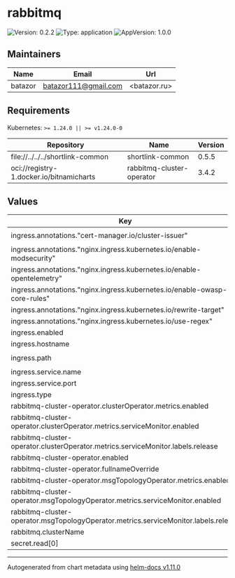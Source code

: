 # rabbitmq

![Version: 0.2.2](https://img.shields.io/badge/Version-0.2.2-informational?style=flat-square) ![Type: application](https://img.shields.io/badge/Type-application-informational?style=flat-square) ![AppVersion: 1.0.0](https://img.shields.io/badge/AppVersion-1.0.0-informational?style=flat-square)

## Maintainers

| Name | Email | Url |
| ---- | ------ | --- |
| batazor | <batazor111@gmail.com> | <batazor.ru> |

## Requirements

Kubernetes: `>= 1.24.0 || >= v1.24.0-0`

| Repository | Name | Version |
|------------|------|---------|
| file://../../../shortlink-common | shortlink-common | 0.5.5 |
| oci://registry-1.docker.io/bitnamicharts | rabbitmq-cluster-operator | 3.4.2 |

## Values

| Key | Type | Default | Description |
|-----|------|---------|-------------|
| ingress.annotations."cert-manager.io/cluster-issuer" | string | `"cert-manager-production"` |  |
| ingress.annotations."nginx.ingress.kubernetes.io/enable-modsecurity" | string | `"false"` |  |
| ingress.annotations."nginx.ingress.kubernetes.io/enable-opentelemetry" | string | `"true"` |  |
| ingress.annotations."nginx.ingress.kubernetes.io/enable-owasp-core-rules" | string | `"true"` |  |
| ingress.annotations."nginx.ingress.kubernetes.io/rewrite-target" | string | `"/$1"` |  |
| ingress.annotations."nginx.ingress.kubernetes.io/use-regex" | string | `"true"` |  |
| ingress.enabled | bool | `true` |  |
| ingress.hostname | string | `"shortlink.best"` |  |
| ingress.path | string | `"/rabbitmq/?(.*)"` |  |
| ingress.service.name | string | `"shortlink"` |  |
| ingress.service.port | int | `15672` |  |
| ingress.type | string | `"nginx"` |  |
| rabbitmq-cluster-operator.clusterOperator.metrics.enabled | bool | `true` |  |
| rabbitmq-cluster-operator.clusterOperator.metrics.serviceMonitor.enabled | bool | `true` |  |
| rabbitmq-cluster-operator.clusterOperator.metrics.serviceMonitor.labels.release | string | `"prometheus-operator"` |  |
| rabbitmq-cluster-operator.enabled | bool | `true` |  |
| rabbitmq-cluster-operator.fullnameOverride | string | `"rabbitmq"` |  |
| rabbitmq-cluster-operator.msgTopologyOperator.metrics.enabled | bool | `true` |  |
| rabbitmq-cluster-operator.msgTopologyOperator.metrics.serviceMonitor.enabled | bool | `true` |  |
| rabbitmq-cluster-operator.msgTopologyOperator.metrics.serviceMonitor.labels.release | string | `"prometheus-operator"` |  |
| rabbitmq.clusterName | string | `"shortlink"` |  |
| secret.read[0] | string | `"shortlink"` |  |

----------------------------------------------
Autogenerated from chart metadata using [helm-docs v1.11.0](https://github.com/norwoodj/helm-docs/releases/v1.11.0)
